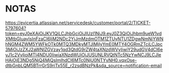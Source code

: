 # NOTAS

https://evicertia.atlassian.net/servicedesk/customer/portal/2/TICKET-5797604?token=eyJ0eXAiOiJKV1QiLCJhbGciOiJIUzI1NiJ9.eyJ0Z3QiOiJhbm9ueW1vdXMtbGluayIsInFzaCI6IjM2NDc2YjJmMzdmOTM1ZTUyNTU1ZDgwNmNiYWNhNGM4ZWM5YWFkOTk0MTQ3MDkyMTJlMjIyYmE0MTY4OGRmZTciLCJpc3MiOiJzZXJ2aWNlZGVzay1qd3QtdG9rZW4taXNzdWVyIiwiY29udGV4dCI6eyJ1c2VyIjoiMTI4NDU0IiwiaXNzdWUiOiJUSUNLRVQtNTc5NzYwNCJ9LCJleHAiOjE3NDg5NjQ4MjQsImlhdCI6MTc0NjU0NTYyNH0.vqxOse-dtbGnbLQM5BTrrGrS9riTx55E_r2zsdBNzPk&sda_source=notification-email
